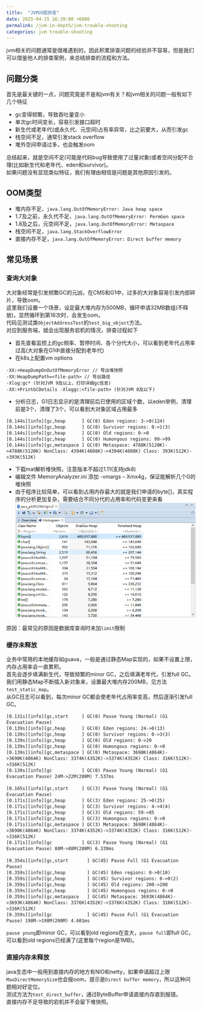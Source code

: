 ```yaml
---
title:  "JVM问题排查"
date: 2025-04-15 16:39:00 +0800
permalink: /jvm-in-depth/jvm-trouble-shooting
categories: jvm trouble-shooting
---
```


jvm相关的问题通常是很难遇到的，因此积累排查问题的经验并不容易，但是我们可以借鉴他人的排查案例，来总结排查的流程和方法。

## 问题分类
首先是最关键的一点，问题究竟是不是和jvm有关？和jvm相关的问题一般有如下几个特征
+ gc变得频繁，导致吞吐量变小
+ 单次gc时间变长，容易引发接口超时
+ 新生代或老年代(或永久代、元空间)占有率异常，比之前要大，从而引发gc
+ 栈空间不足，通常引发stack overflow
+ 堆外空间申请过多，也会触发oom

总结起来，就是空间不足(可能是代码bug导致使用了过量对象)或者空间分配不合理(比如新生代和老年代、eden和survivor)。  
如果问题没有显现类似特征，我们有理由相信是问题是其他原因引发的。

## OOM类型
+ 堆内存不足，`java.lang.OutOfMemoryError: Java heap space`
+ 1.7及之前，永久代不足，`java.lang.OutOfMemoryError: PermGen space`
+ 1.8及之后，元空间不足，`java.lang.OutOfMemoryError: Metaspace`
+ 栈空间不足，`java.lang.StackOverflowError`
+ 直接内存不足，`java.lang.OutOfMemoryError: Direct buffer memory`

## 常见场景
### 查询大对象
大对象经常是引发频繁GC的元凶，在CMS和G1中，过多的大对象容易引发内部碎片，导致oom。  
这里我们设置一个场景，设定最大堆内存为500MB，循环申请32MB数组(不释放)，显然循环到第16次时，会发生oom。  
代码见测试类`ObjectAddressTest`的`test_big_object`方法。  
对应到服务端，就会出现服务宕机的情况，排查过程如下

+ 首先查看监控上的gc频率、暂停时间、各个分代大小，可以看到老年代占用率过高(大对象在G1中直接分配到老年代)
+ 在k8s上配置vm options
```text
-XX:+HeapDumpOnOutOfMemoryError // 导出堆快照
-XX:HeapDumpPath=<file-path> // 导出路径
-Xlog:gc* (针对JVM 9及以上，打印详细gc信息)
-XX:+PrintGCDetails -Xloggc:<file-path> (针对JVM 8及以下)
```
+ 分析日志，G1日志显示的是清理前后已使用的区域个数，以eden举例，清理前是3个，清理了3个，可以看到大对象区域占用最多
```text
[0.144s][info][gc,heap      ] GC(0) Eden regions: 3->0(124)
[0.144s][info][gc,heap      ] GC(0) Survivor regions: 0->1(3)
[0.144s][info][gc,heap      ] GC(0) Old regions: 0->0
[0.144s][info][gc,heap      ] GC(0) Humongous regions: 99->99
[0.144s][info][gc,metaspace ] GC(0) Metaspace: 4788K(5120K)->4788K(5120K) NonClass: 4394K(4608K)->4394K(4608K) Class: 393K(512K)->393K(512K)
```
+ 下载mat解析堆快照，注意版本不超过1.11(支持jdk8)
+ 编辑文件 MemoryAnalyzer.ini 添加 -vmargs – Xmx4g，保证能解析几个G的堆快照
+ 由于程序比较简单，可以看到占用内存最大的就是我们申请的byte[]，真实程序的分析更加复杂，需要结合不同分代的占用率和代码变更来看
  ![](/assets/img/gc/mat-histogram.png)

原因：最常见的原因是数据库查询时未加`limit`限制 

### 缓存未释放
业务中常用的本地缓存如guava，一般是通过静态Map实现的，如果不设置上限，内存占用率会一直累积。  
首先会逐步填满新生代，导致频繁的minor GC，之后填满老年代，引发full GC。  
我们用静态Map不断插入新对象来，设置最大堆内存200MB，见方法`test_static_map`。  
从GC日志可以看到，每次minor GC都会使老年代占用率变高，然后逐渐引发full GC。

```text
[0.131s][info][gc,start     ] GC(0) Pause Young (Normal) (G1 Evacuation Pause)
[0.139s][info][gc,heap      ] GC(0) Eden regions: 24->0(13)
[0.139s][info][gc,heap      ] GC(0) Survivor regions: 0->3(3)
[0.139s][info][gc,heap      ] GC(0) Old regions: 0->20
[0.139s][info][gc,heap      ] GC(0) Humongous regions: 0->0
[0.139s][info][gc,metaspace ] GC(0) Metaspace: 3690K(4864K)->3690K(4864K) NonClass: 3374K(4352K)->3374K(4352K) Class: 316K(512K)->316K(512K)
[0.139s][info][gc           ] GC(0) Pause Young (Normal) (G1 Evacuation Pause) 24M->22M(200M) 7.537ms

[0.165s][info][gc,start     ] GC(3) Pause Young (Normal) (G1 Evacuation Pause)
[0.171s][info][gc,heap      ] GC(3) Eden regions: 25->0(25)
[0.171s][info][gc,heap      ] GC(3) Survivor regions: 4->4(4)
[0.171s][info][gc,heap      ] GC(3) Old regions: 59->85
[0.171s][info][gc,heap      ] GC(3) Humongous regions: 0->0
[0.171s][info][gc,metaspace ] GC(3) Metaspace: 3690K(4864K)->3690K(4864K) NonClass: 3374K(4352K)->3374K(4352K) Class: 316K(512K)->316K(512K)
[0.171s][info][gc           ] GC(3) Pause Young (Normal) (G1 Evacuation Pause) 88M->88M(200M) 6.339ms

[0.354s][info][gc,start       ] GC(45) Pause Full (G1 Evacuation Pause)
[0.359s][info][gc,heap        ] GC(45) Eden regions: 0->0(10)
[0.359s][info][gc,heap        ] GC(45) Survivor regions: 0->0(2)
[0.359s][info][gc,heap        ] GC(45) Old regions: 200->200
[0.359s][info][gc,heap        ] GC(45) Humongous regions: 0->0
[0.359s][info][gc,metaspace   ] GC(45) Metaspace: 3693K(4864K)->3693K(4864K) NonClass: 3376K(4352K)->3376K(4352K) Class: 316K(512K)->316K(512K)
[0.359s][info][gc             ] GC(45) Pause Full (G1 Evacuation Pause) 198M->198M(200M) 4.601ms
```
`pause young`即minor GC，可以看到old regions在变大，`pause full`即full GC，可以看到old regions已经满了(这里每个region是1MB)。

### 直接内存未释放
java生态中一般用到直接内存的地方有NIO和netty，如果申请超过上限`MaxDirectMemorySize`也会报oom，提示是`Direct buffer memory`，所以这种问题相对好定位。  
测试方法为`test_direct_buffer`，通过ByteBuffer申请直接内存直到报错。  
直接内存不足导致的宕机并不会留下堆快照。